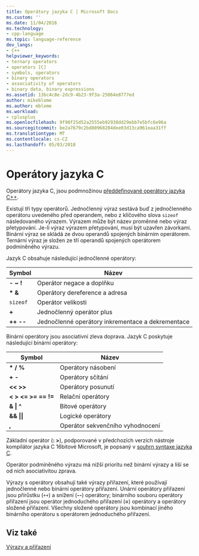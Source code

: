 ```yaml
---
title: Operátory jazyka C | Microsoft Docs
ms.custom: ''
ms.date: 11/04/2016
ms.technology:
- cpp-language
ms.topic: language-reference
dev_langs:
- C++
helpviewer_keywords:
- ternary operators
- operators [C]
- symbols, operators
- binary operators
- associativity of operators
- binary data, binary expressions
ms.assetid: 13bc4c8e-2dc9-4b23-9f3a-25064e8777ed
author: mikeblome
ms.author: mblome
ms.workload:
- cplusplus
ms.openlocfilehash: 9f90f25d52a2555eb92938dd29ebb7e5bfc6e96a
ms.sourcegitcommit: be2a7679c2bd80968204dee03d13ca961eaa31ff
ms.translationtype: MT
ms.contentlocale: cs-CZ
ms.lasthandoff: 05/03/2018
---
```

# <a name="c-operators"></a>Operátory jazyka C
Operátory jazyka C, jsou podmnožinou [předdefinované operátory jazyka C++](../cpp/cpp-built-in-operators-precedence-and-associativity.md).  
  
 Existují tři typy operátorů. Jednočlenný výraz sestává buď z jednočlenného operátoru uvedeného před operandem, nebo z klíčového slova `sizeof` následovaného výrazem. Výrazem může být název proměnné nebo výraz přetypování. Je-li výraz výrazem přetypování, musí být uzavřen závorkami. Binární výraz se skládá ze dvou operandů spojených binárním operátorem. Ternární výraz je složen ze tří operandů spojených operátorem podmíněného výrazu.  
  
 Jazyk C obsahuje následující jednočlenné operátory:  
  
|Symbol|Název|  
|------------|----------|  
|**- ~ !**|Operátor negace a doplňku|  
|**\* &**|Operátory dereference a adresa|  
|`sizeof`|Operátor velikosti|  
|**+**|Jednočlenný operátor plus|  
|**++ --**|Jednočlenné operátory inkrementace a dekrementace|  
  
 Binární operátory jsou asociativní zleva doprava. Jazyk C poskytuje následující binární operátory:  
  
|Symbol|Název|  
|------------|----------|  
|**\* / %**|Operátory násobení|  
|**+ -**|Operátory sčítání|  
|**<\< >>**|Operátory posunutí|  
|**\<   >   \<=   >=   ==   !=**|Relační operátory|  
|**&   &#124; ^**|Bitové operátory|  
|**&&   &#124;&#124;**|Logické operátory|  
|**,**|Operátor sekvenčního vyhodnocení|  
  
 Základní operátor (**: >**), podporované v předchozích verzích nástroje kompilátor jazyka C 16bitové Microsoft, je popsaný v [souhrn syntaxe jazyka C](../c-language/c-language-syntax-summary.md).  
  
 Operátor podmíněného výrazu má nižší prioritu než binární výrazy a liší se od nich asociativitou zprava.  
  
 Výrazy s operátory obsahují také výrazy přiřazení, které používají jednočlenné nebo binární operátory přiřazení. Unární operátory přiřazení jsou přírůstku (`++`) a snížení (**--**) operátory; binárního souboru operátory přiřazení jsou operátor jednoduchého přiřazení (**=**) operátory a operátory složené přiřazení. Všechny složené operátory jsou kombinací jiného binárního operátoru s operátorem jednoduchého přiřazení.  
  
## <a name="see-also"></a>Viz také  
 [Výrazy a přiřazení](../c-language/expressions-and-assignments.md)